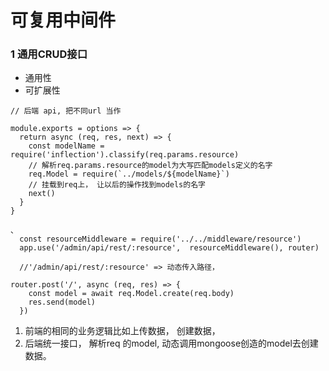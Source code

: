 # 可复用中间件

### 1 通用CRUD接口

- 通用性
- 可扩展性





```
// 后端 api, 把不同url 当作

module.exports = options => {
  return async (req, res, next) => {
    const modelName = require('inflection').classify(req.params.resource)
    // 解析req.params.resource的model为大写匹配models定义的名字
    req.Model = require(`../models/${modelName}`)
    // 挂载到req上， 让以后的操作找到models的名字
    next()
  }
}

、
  const resourceMiddleware = require('../../middleware/resource')
  app.use('/admin/api/rest/:resource',  resourceMiddleware(), router)
  
  //'/admin/api/rest/:resource' => 动态传入路径，

router.post('/', async (req, res) => {
    const model = await req.Model.create(req.body)
    res.send(model)
  })
```



1. 前端的相同的业务逻辑比如上传数据， 创建数据， 
2. 后端统一接口， 解析req 的model, 动态调用mongoose创造的model去创建数据。